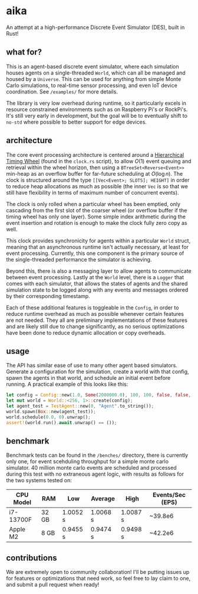 # aika
An attempt at a high-performance Discrete Event Simulator (DES), built in Rust!

## what for?

This is an agent-based discrete event simulator, where each simulation houses agents on a single-threaded `World`, which can all be managed and housed by a `Universe`. This can be used for anything from simple Monte Carlo simulations, to real-time sensor processing, and even IoT device coordination. See `/examples/` for more details. 

The library is very low overhead during runtime, so it particularly excels in resource constrained environments such as on Raspberry Pi's or RockPi's. It's still very early in development, but the goal will be to eventually shift to `no-std` where possible to better support for edge devices. 

## architecture

The core event processing architecture is centered around a [Hierarchical Timing Wheel](https://dl.acm.org/doi/pdf/10.1145/37499.37504) (found in the `clock.rs` script), to allow $O(1)$ event queuing and retrieval within the wheel horizon, then using a `BTreeSet<Reverse<Event>>` min-heap as an overflow buffer for far-future scheduling at $O(\log n)$. The clock is structured around the type `[[Vec<Event>; SLOTS]; HEIGHT]` in order to reduce heap allocations as much as possible (the inner `Vec` is so that we still have flexibility in terms of maximum number of concurrent events).

The clock is only rolled when a particular wheel has been emptied, only cascading from the first slot of the coarser wheel (or overflow buffer if the timing wheel has only one layer). Some simple index arithmetic during the event insertion and rotation is enough to make the clock fully zero copy as well. 

This clock provides synchronicity for agents within a particular `World` struct, meaning that an asynchronous runtime isn't actually necessary, at least for event processing. Currently, this one component is the primary source of the single-threaded performance the simulator is achieving.

Beyond this, there is also a messaging layer to allow agents to communicate between event processing. Lastly at the `World` level, there is a `Logger` that comes with each simulator, that allows the states of agents and the shared simulation state to be logged along with any events and messages ordered by their corresponding timestamp.

Each of these additional features is toggleable in the `Config`, in order to reduce runtime overhead as much as possible whenever certain features are not needed. They all are preliminary implementations of these features and are likely still due to change significantly, as no serious optimizations have been done to reduce dynamic allocation or copy overheads.
## usage

The API has similar ease of use to many other agent based simulators. Generate a configuration for the simulation, create a world with that config, spawn the agents in that world, and schedule an initial event before running. A practical example of this looks like this: 

```rust
let config = Config::new(1.0, Some(2000000.0), 100, 100, false, false, false);
let mut world = World::<256, 1>::create(config);
let agent_test = TestAgent::new(0, "Agent".to_string());
world.spawn(Box::new(agent_test));
world.schedule(0.0, 0).unwrap();
assert!(world.run().await.unwrap() == ());
```

## benchmark

Benchmark tests can be found in the `/benches/` directory, there is currently only one, for event scehduling throughput for a simple monte carlo simulator. 40 million monte carlo events are scheduled and processed during this test with no extraneous agent logic, with results as follows for the two systems tested on:


| CPU Model | RAM | Low | Average | High | Events/Sec (EPS) |
|-----------|-----|-----|---------|------|------------|
| i7-13700F | 32 GB | 1.0052 s | 1.0068 s | 1.0087 s | ~39.8e6 |
| Apple M2 | 8 GB  | 0.9455 s | 0.9474 s | 0.9498 s | ~42.2e6 |

## contributions

We are extremely open to community collaboration! I'll be putting issues up for features or optimizations that need work, so feel free to lay claim to one, and submit a pull request when ready!
